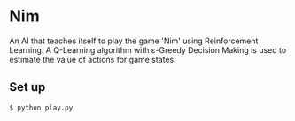 # Nim

An AI that teaches itself to play the game 'Nim' using Reinforcement Learning. A Q-Learning algorithm with ε-Greedy Decision Making is used to estimate the value of actions for game states.

## Set up

`$ python play.py`

